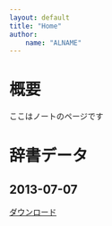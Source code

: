 ```yaml
---
layout: default
title: "Home"
author:
    name: "ALNAME"
---
```


<h1>概要</h1>
<p>ここはノートのページです</p>

辞書データ
======================================================================================

2013-07-07
-------------------------------------------

<a href="https://docs.google.com/file/d/0B8cOXlhz5275ZHRGckdqaDg0Mmc/edit?usp=sharing">ダウンロード</a>

